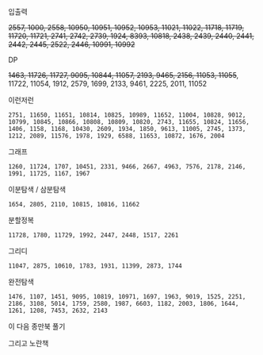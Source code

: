 입출력

~~2557, 1000, 2558, 10950, 10951, 10952, 10953, 11021, 11022, 11718, 11719, 11720, 11721, 2741, 2742, 2739, 1924, 8393, 10818, 2438, 2439, 2440, 2441, 2442, 2445, 2522, 2446, 10991, 10992~~

DP

~~1463, 11726, 11727, 9095, 10844, 11057, 2193, 9465, 2156, 11053, 11055~~, 11722, 11054, 1912, 2579, 1699, 2133, 9461, 2225, 2011, 11052

이런저런

```
2751, 11650, 11651, 10814, 10825, 10989, 11652, 11004, 10828, 9012, 10799, 10845, 10866, 10808, 10809, 10820, 2743, 11655, 10824, 11656, 1406, 1158, 1168, 10430, 2609, 1934, 1850, 9613, 11005, 2745, 1373, 1212, 2089, 11576, 1978, 1929, 6588, 11653, 10872, 1676, 2004
```

그래프

```
1260, 11724, 1707, 10451, 2331, 9466, 2667, 4963, 7576, 2178, 2146, 1991, 11725, 1167, 1967
```

이분탐색 / 삼분탐색

```
1654, 2805, 2110, 10815, 10816, 11662
```

분할정복

```
11728, 1780, 11729, 1992, 2447, 2448, 1517, 2261
```

그리디

```
11047, 2875, 10610, 1783, 1931, 11399, 2873, 1744
```

완전탐색

```
1476, 1107, 1451, 9095, 10819, 10971, 1697, 1963, 9019, 1525, 2251, 2186, 3108, 5014, 1759, 2580, 1987, 6603, 1182, 2003, 1806, 1644, 1261, 1208, 7453, 2632, 2143
```





이 다음 종만북 풀기



그리고 노란책
